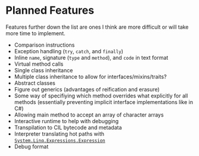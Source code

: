 # Planned Features

Features further down the list are ones I think are more difficult or will take more time to implement.

- Comparison instructions
- Exception handling (`try`, `catch`, and `finally`)
- Inline `name`, signature (`type` and `method`), and `code` in text format
- Virtual method calls
- Single class inheritance
- Multiple class inheritance to allow for interfaces/mixins/traits?
- Abstract classes
- Figure out generics (advantages of reification and erasure)
- Some way of specifiying which method overrides what explicitly for all methods (essentially preventing implicit interface implementations like in C#)
- Allowing main method to accept an array of character arrays
- Interactive runtime to help with debugging
- Transpilation to CIL bytecode and metadata
- Interpreter translating hot paths with [`System.Linq.Expressions.Expression`](https://docs.microsoft.com/en-us/dotnet/api/system.linq.expressions.expression)
- Debug format
